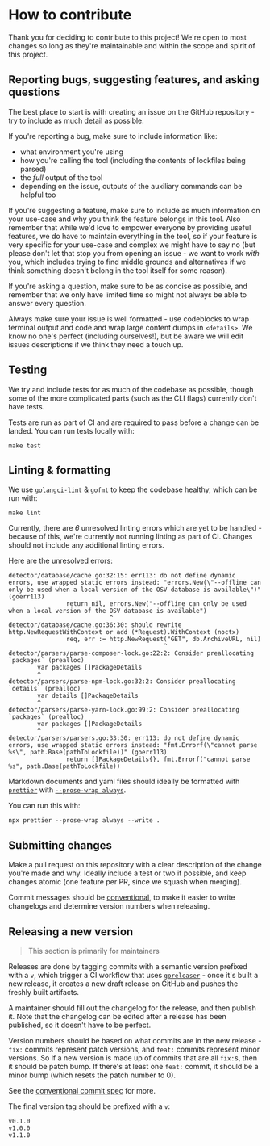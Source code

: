 # How to contribute

Thank you for deciding to contribute to this project! We're open to most changes
so long as they're maintainable and within the scope and spirit of this project.

## Reporting bugs, suggesting features, and asking questions

The best place to start is with creating an issue on the GitHub repository - try
to include as much detail as possible.

If you're reporting a bug, make sure to include information like:

- what environment you're using
- how you're calling the tool (including the contents of lockfiles being parsed)
- the _full_ output of the tool
- depending on the issue, outputs of the auxiliary commands can be helpful too

If you're suggesting a feature, make sure to include as much information on your
use-case and why you think the feature belongs in this tool. Also remember that
while we'd love to empower everyone by providing useful features, we do have to
maintain everything in the tool, so if your feature is very specific for your
use-case and complex we might have to say no (but please don't let that stop you
from opening an issue - we want to work _with_ you, which includes trying to
find middle grounds and alternatives if we think something doesn't belong in the
tool itself for some reason).

If you're asking a question, make sure to be as concise as possible, and
remember that we only have limited time so might not always be able to answer
every question.

Always make sure your issue is well formatted - use codeblocks to wrap terminal
output and code and wrap large content dumps in `<details>`. We know no one's
perfect (including ourselves!), but be aware we will edit issues descriptions if
we think they need a touch up.

## Testing

We try and include tests for as much of the codebase as possible, though some of
the more complicated parts (such as the CLI flags) currently don't have tests.

Tests are run as part of CI and are required to pass before a change can be
landed. You can run tests locally with:

```shell
make test
```

## Linting & formatting

We use [`golangci-lint`](https://github.com/golangci/golangci-lint) & `gofmt` to
keep the codebase healthy, which can be run with:

```shell
make lint
```

Currently, there are _6_ unresolved linting errors which are yet to be handled -
because of this, we're currently not running linting as part of CI. Changes
should not include any additional linting errors.

Here are the unresolved errors:

```
detector/database/cache.go:32:15: err113: do not define dynamic errors, use wrapped static errors instead: "errors.New(\"--offline can only be used when a local version of the OSV database is available\")" (goerr113)
                return nil, errors.New("--offline can only be used when a local version of the OSV database is available")
                            ^
detector/database/cache.go:36:30: should rewrite http.NewRequestWithContext or add (*Request).WithContext (noctx)
                req, err := http.NewRequest("GET", db.ArchiveURL, nil)
                                           ^
detector/parsers/parse-composer-lock.go:22:2: Consider preallocating `packages` (prealloc)
        var packages []PackageDetails
        ^
detector/parsers/parse-npm-lock.go:32:2: Consider preallocating `details` (prealloc)
        var details []PackageDetails
        ^
detector/parsers/parse-yarn-lock.go:99:2: Consider preallocating `packages` (prealloc)
        var packages []PackageDetails
        ^
detector/parsers/parsers.go:33:30: err113: do not define dynamic errors, use wrapped static errors instead: "fmt.Errorf(\"cannot parse %s\", path.Base(pathToLockfile))" (goerr113)
                return []PackageDetails{}, fmt.Errorf("cannot parse %s", path.Base(pathToLockfile))
```

Markdown documents and yaml files should ideally be formatted with
[`prettier`](https://prettier.io/) with
[`--prose-wrap always`](https://prettier.io/).

You can run this with:

```shell
npx prettier --prose-wrap always --write .
```

## Submitting changes

Make a pull request on this repository with a clear description of the change
you're made and why. Ideally include a test or two if possible, and keep changes
atomic (one feature per PR, since we squash when merging).

Commit messages should be
[conventional](https://www.conventionalcommits.org/en/v1.0.0/), to make it
easier to write changelogs and determine version numbers when releasing.

## Releasing a new version

> This section is primarily for maintainers

Releases are done by tagging commits with a semantic version prefixed with a
`v`, which trigger a CI workflow that uses
[`goreleaser`](https://goreleaser.com/) - once it's built a new release, it
creates a new draft release on GitHub and pushes the freshly built artifacts.

A maintainer should fill out the changelog for the release, and then publish it.
Note that the changelog can be edited after a release has been published, so it
doesn't have to be perfect.

Version numbers should be based on what commits are in the new release - `fix:`
commits represent patch versions, and `feat:` commits represent minor versions.
So if a new version is made up of commits that are all `fix:`s, then it should
be patch bump. If there's at least one `feat:` commit, it should be a minor bump
(which resets the patch number to 0).

See the
[conventional commit spec](https://www.conventionalcommits.org/en/v1.0.0/) for
more.

The final version tag should be prefixed with a `v`:

```
v0.1.0
v1.0.0
v1.1.0
```
